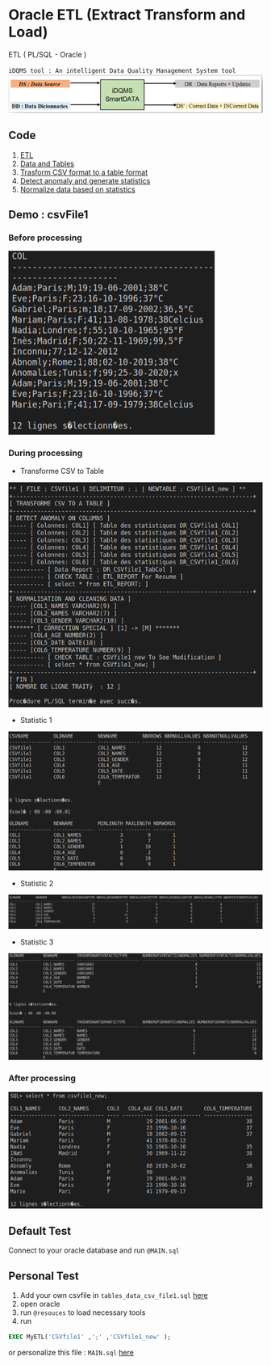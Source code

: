 # Oracle ETL (Extract Transform and Load)
ETL ( PL/SQL - Oracle )

`iDQMS tool : An intelligent Data Quality Management System tool`
<img src="img/idqms.png" title="iDQMS" alt="iDQMS">

## Code

1. [ETL](ETL)
2. [Data and Tables](ETL/tables)
3. [Trasform CSV format to a table format ](ETL/functions/CSV2TAB)
4. [Detect anomaly and generate statistics ](ETL/functions/DetectAnomaly)
5. [Normalize data based on statistics ](ETL/functions/NormalizeAndCleanData)

## Demo : csvFile1

### Before processing 
<img src="img/before.png" title="before processing" alt="before">

### During processing 
* Transforme CSV to Table
<img src="img/during1.png" title="Transforme CSV to Table" alt="during">

* Statistic 1
<img src="img/stat1.png" title="Statistic 1" alt="Statistic_1">

* Statistic 2
<img src="img/stat2.png" title="Statistic 2" alt="Statistic_2">

* Statistic 3
<img src="img/stat3.png" title="Statistic 3" alt="Statistic_3">

### After processing
<img src="img/after.png" title="after processing" alt="after">

## Default Test 
Connect to your oracle database and run  `@MAIN.sql`

## Personal Test 
1. Add your own csvfile in `tables_data_csv_file1.sql` [here]( Oracle/ETL/tables )
2. open oracle
3. run `@resouces` to load necessary tools
4. run
```sql
EXEC MyETL('CSVfile1' ,';' ,'CSVfile1_new' );
```
or personalize this file : `MAIN.sql` [here](ETL)



